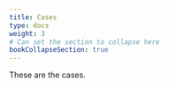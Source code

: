 ```yaml
---
title: Cases
type: docs
weight: 3
# Can set the section to collapse here
bookCollapseSection: true
---
```


These are the cases.